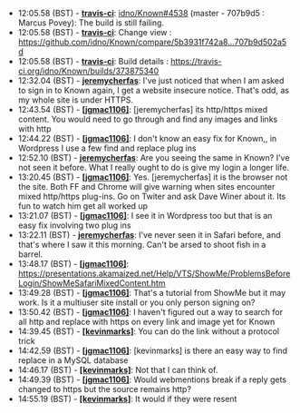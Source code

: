 * <a id="12:05.58">12:05.58 (BST)</a> - __[travis-ci](https://github.com/travis-ci)__: <a href="https://github.com/idno/Known/issues/4538">idno/Known#4538</a> (master - 707b9d5 : Marcus Povey): The build is still failing.
* <a id="12:05.58">12:05.58 (BST)</a> - __[travis-ci](https://github.com/travis-ci)__: Change view : https://github.com/idno/Known/compare/5b3931f742a8...707b9d502a5d
* <a id="12:05.58">12:05.58 (BST)</a> - __[travis-ci](https://github.com/travis-ci)__: Build details : https://travis-ci.org/idno/Known/builds/373875340
* <a id="12:32.04">12:32.04 (BST)</a> - __[jeremycherfas](https://github.com/jeremycherfas)__: I've just noticed that when I am asked to sign in to Known again, I get a website insecure notice. That's odd, as my whole site is under HTTPS.
* <a id="12:43.54">12:43.54 (BST)</a> - __[[jgmac1106]](https://github.com/[jgmac1106])__: [jeremycherfas] its http/https mixed content. You would need to go through and find any images and links with http
* <a id="12:44.22">12:44.22 (BST)</a> - __[[jgmac1106]](https://github.com/[jgmac1106])__: I don't know an easy fix for Known,, in Wordpress I use a few find and replace plug ins
* <a id="12:52.10">12:52.10 (BST)</a> - __[jeremycherfas](https://github.com/jeremycherfas)__: Are you seeing the same in Known? I've not seen it before. What I really ought to do is give my login a longer life.
* <a id="13:20.45">13:20.45 (BST)</a> - __[[jgmac1106]](https://github.com/[jgmac1106])__: Yes. [jeremycherfas] it is the browser not the site. Both FF and Chrome will give warning when sites encounter mixed http/https plug-ins. Go on Twiter and ask Dave Winer about it. Its fun to watch him get all worked up
* <a id="13:21.07">13:21.07 (BST)</a> - __[[jgmac1106]](https://github.com/[jgmac1106])__: I see it in Wordpress too but that is an easy fix involving two plug ins
* <a id="13:22.11">13:22.11 (BST)</a> - __[jeremycherfas](https://github.com/jeremycherfas)__: I've never seen it in Safari before, and that's where I saw it this morning. Can't be arsed to shoot fish in a barrel.
* <a id="13:48.17">13:48.17 (BST)</a> - __[[jgmac1106]](https://github.com/[jgmac1106])__: https://presentations.akamaized.net/Help/VTS/ShowMe/ProblemsBeforeLogin/ShowMeSafariMixedContent.htm
* <a id="13:49.28">13:49.28 (BST)</a> - __[[jgmac1106]](https://github.com/[jgmac1106])__: That's a tutorial from ShowMe but it may work. Is it a multiuser site install or you only person signing on?
* <a id="13:50.42">13:50.42 (BST)</a> - __[[jgmac1106]](https://github.com/[jgmac1106])__: I haven't figured out a way to search for all http and replace with https on every link and image yet for Known
* <a id="14:39.45">14:39.45 (BST)</a> - __[[kevinmarks]](https://github.com/[kevinmarks])__: You can do the link without a protocol trick
* <a id="14:42.59">14:42.59 (BST)</a> - __[[jgmac1106]](https://github.com/[jgmac1106])__: [kevinmarks] is there an easy way to find replace in a  MySQL database
* <a id="14:46.17">14:46.17 (BST)</a> - __[[kevinmarks]](https://github.com/[kevinmarks])__: Not that I can think of.
* <a id="14:49.39">14:49.39 (BST)</a> - __[[jgmac1106]](https://github.com/[jgmac1106])__: Would webmentions break if a reply gets changed to https but the source remains http?
* <a id="14:55.19">14:55.19 (BST)</a> - __[[kevinmarks]](https://github.com/[kevinmarks])__: It would if they were resent
